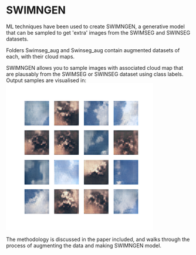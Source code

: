 # SWIMNGEN
ML techniques have been used to create SWIMNGEN, a generative model that can be sampled to get 'extra' images from the SWIMSEG and SWINSEG datasets.

Folders Swimseg_aug and Swinseg_aug contain augmented datasets of each, with their cloud maps.

SWIMNGEN allows you to sample images with associated cloud map that are plausably from the SWIMSEG or SWINSEG dataset using class labels. Output samples are visualised in: ![plot](./output_display_32_day.png)

The methodology is discussed in the paper included, and walks through the process of augmenting the data and making SWIMNGEN model.

